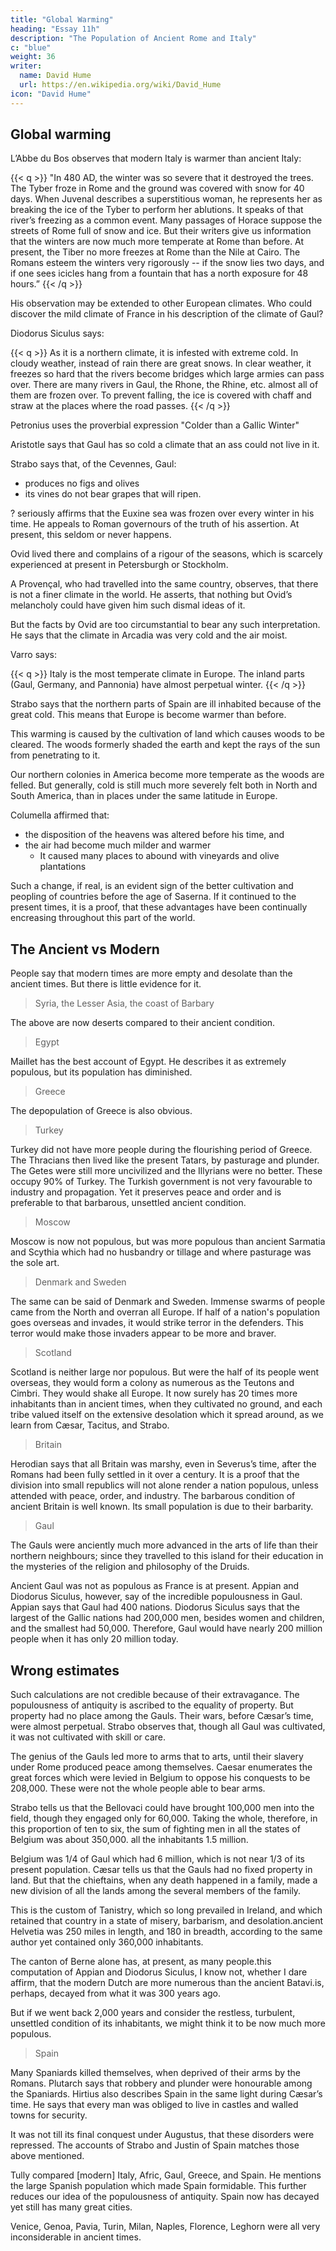 ```yaml
---
title: "Global Warming"
heading: "Essay 11h"
description: "The Population of Ancient Rome and Italy"
c: "blue"
weight: 36
writer:
  name: David Hume
  url: https://en.wikipedia.org/wiki/David_Hume
icon: "David Hume"
---
```



## Global warming 

L’Abbe du Bos observes that modern Italy is warmer than ancient Italy:

{{< q >}}
"In 480 AD, the winter was so severe that it destroyed the trees. The Tyber froze in Rome and the ground was covered with snow for 40 days. When Juvenal describes a superstitious woman, he represents her as breaking the ice of the Tyber to perform her ablutions<!-- : fracta glacie descendet in amnem, matutino Tyberi mergetur -->. It speaks of that river’s freezing as a common event. Many passages of Horace suppose the streets of Rome full of snow and ice. But their writers give us information that the winters are now much more temperate at Rome than before. At present, the Tiber no more freezes at Rome than the Nile at Cairo. The Romans esteem the winters very rigorously -- if the snow lies two days, and if one sees icicles hang from a fountain that has a north exposure for 48 hours.”
{{< /q >}}

His observation may be extended to other European climates. Who could discover the mild climate of France in his description of the climate of Gaul?

Diodorus Siculus says: 

{{< q >}}
As it is a northern climate, it is infested with extreme cold. In cloudy weather, instead of rain there are great snows. In clear weather, it freezes so hard that the rivers become bridges which large armies can pass over. There are many rivers in Gaul, the Rhone, the Rhine, etc. almost all of them are frozen over. To prevent falling, the ice is covered with chaff and straw at the places where the road passes.
{{< /q >}}



Petronius uses the proverbial expression "Colder than a Gallic Winter"

Aristotle says that Gaul has so cold a climate that an ass could not live in it.  

Strabo says that, of the Cevennes, Gaul:
- produces no figs and olives
- its vines do not bear grapes that will ripen.

? seriously affirms that the Euxine sea was frozen over every winter in his time. He appeals to Roman governours of the truth of his assertion. At present, this seldom or never happens.  <!-- in the latitude of Tomi,  whither Ovid was banished.--> 

Ovid lived there and complains of a rigour of the seasons, which is scarcely experienced at present in Petersburgh or Stockholm. 

A Provençal, who had travelled into the same country, observes, that there is not a finer climate in the world. He asserts, that nothing but Ovid’s melancholy could have given him such dismal ideas of it.

But the facts by Ovid are too circumstantial to bear any such interpretation. He says that the climate in Arcadia was very cold and the air moist. 

Varro says:

{{< q >}}
Italy is the most temperate climate in Europe. The inland parts (Gaul, Germany, and Pannonia) have almost perpetual winter.
{{< /q >}}

Strabo says that the northern parts of Spain are ill inhabited because of the great cold. This means that Europe is become warmer than before. 

This warming is caused by the cultivation of land which causes woods to be cleared. The woods formerly shaded the earth and kept the rays of the sun from penetrating to it.

Our northern colonies in America become more temperate as the woods are felled. But generally, cold is still much more severely felt both in North and South America, than in places under the same latitude in Europe. 

Columella affirmed that:
- the disposition of the heavens was altered before his time, and
- the air had become much milder and warmer
  - It caused many places to abound with vineyards and olive plantations 

Such a change, if real, is an evident sign of the better cultivation and peopling of countries before the age of Saserna. If it continued to the present times, it is a proof, that these advantages have been continually encreasing throughout this part of the world.


## The Ancient vs Modern 

People say that modern times are more empty and desolate than the ancient times. But there is little evidence for it. 

> Syria, the Lesser Asia, the coast of Barbary

The above are now deserts compared to their ancient condition.

> Egypt

Maillet has the best account of Egypt. He describes it as extremely populous, but its population has diminished. 

> Greece

The depopulation of Greece is also obvious. 

> Turkey

Turkey did not have more people during the flourishing period of Greece. The Thracians then lived like the present Tatars, by pasturage and plunder. The Getes were still more uncivilized and the Illyrians were no better. These occupy 90% of Turkey. The Turkish government is not very favourable to industry and propagation. Yet it preserves peace and order and is preferable to that barbarous, unsettled ancient condition. 

> Moscow

Moscow is now not populous, but was more populous than ancient Sarmatia and Scythia which had no husbandry or tillage and where pasturage was the sole art. 

> Denmark and Sweden

The same can be said of Denmark and Sweden. Immense swarms of people came from the North and overran all Europe. If half of a nation's population goes overseas and invades, it would strike terror in the defenders. This terror would make those invaders appear to be more and braver.

> Scotland 

Scotland is neither large nor populous. But were the half of its people went overseas, they would form a colony as numerous as the Teutons and Cimbri. They would shake all Europe. It now surely has 20 times more inhabitants than in ancient times, when they cultivated no ground, and each tribe valued itself on the extensive desolation which it spread around, as we learn from Cæsar, Tacitus, and Strabo. 

> Britain

Herodian says that all Britain was marshy, even in Severus’s time, after the Romans had been fully settled in it over a century. It is a proof that the division into small republics will not alone render a nation populous, unless attended with peace, order, and industry. The barbarous condition of ancient Britain is well known. Its small population is due to their barbarity. 

> Gaul

The Gauls were anciently much more advanced in the arts of life than their northern neighbours; since they travelled to this island for their education in the mysteries of the religion and philosophy of the Druids.

Ancient Gaul was not as populous as France is at present. Appian and Diodorus Siculus, however, say of the incredible populousness in Gaul. Appian says that Gaul had 400 nations. Diodorus Siculus says that the largest of the Gallic nations had 200,000 men, besides women and children, and the smallest had 50,000. Therefore, Gaul would have nearly 200 million people when it has only 20 million today. 



## Wrong estimates

Such calculations are not credible because of their extravagance. The populousness of antiquity is ascribed to the equality of property. But property had no place among the Gauls. Their wars, before Cæsar’s time, were almost perpetual. Strabo observes that, though all Gaul was cultivated, it was not cultivated with skill or care. 

The genius of the Gauls led more to arms that to arts, until their slavery under Rome produced peace among themselves. Caesar enumerates the great forces which were levied in Belgium to oppose his conquests to be 208,000.  These were not the whole people able to bear arms. 

Strabo tells us that the Bellovaci could have brought 100,000 men into the field, though they engaged only for 60,000. Taking the whole, therefore, in this proportion of ten to six, the sum of fighting men in all the states of Belgium was about 350,000. all the inhabitants 1.5 million.  

Belgium was 1/4 of Gaul which had 6 million, which is not near 1/3 of its present population. Cæsar tells us that the Gauls had no fixed property in land. But that the chieftains, when any death happened in a family, made a new division of all the lands among the several members of the family. 

This is the custom of Tanistry, which so long prevailed in Ireland, and which retained that country in a state of misery, barbarism, and desolation.ancient Helvetia was 250 miles in length, and 180 in breadth, according to the same author yet contained only 360,000 inhabitants. 

The canton of Berne alone has, at present, as many people.this computation of Appian and Diodorus Siculus, I know not, whether I dare affirm, that the modern Dutch are more numerous than the ancient Batavi.is, perhaps, decayed from what it was 300 years ago.

But if we went back 2,000 years and consider the restless, turbulent, unsettled condition of its inhabitants, we might think it to be now much more populous. 

> Spain

Many Spaniards killed themselves, when deprived of their arms by the Romans. Plutarch says that robbery and plunder were honourable among the Spaniards. Hirtius also describes Spain in the same light during Cæsar’s time. He says that every man was obliged to live in castles and walled towns for security. 

It was not till its final conquest under Augustus, that these disorders were repressed. The accounts of Strabo and Justin of Spain matches those above mentioned. 

Tully compared [modern] Italy, Afric, Gaul, Greece, and Spain. He mentions the large Spanish population which made Spain formidable. This further reduces our idea of the populousness of antiquity. Spain now has decayed yet still has many great cities. 

Venice, Genoa, Pavia, Turin, Milan, Naples, Florence, Leghorn were all very inconsiderable in ancient times.

<!-- If we reflect on this, we shall not be apt to carry matters to so great an extreme as is usual, with regard to this subject.the  -->


